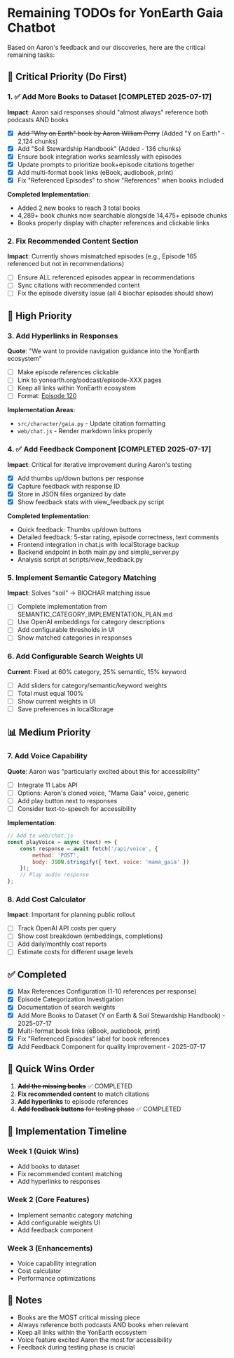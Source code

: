 # Remaining TODOs for YonEarth Gaia Chatbot

Based on Aaron's feedback and our discoveries, here are the critical remaining tasks:

## 🚨 Critical Priority (Do First)

### 1. ✅ Add More Books to Dataset [COMPLETED 2025-07-17]
**Impact**: Aaron said responses should "almost always" reference both podcasts AND books

- [x] ~~Add "Why on Earth" book by Aaron William Perry~~ (Added "Y on Earth" - 2,124 chunks)
- [x] Add "Soil Stewardship Handbook" (Added - 136 chunks)
- [x] Ensure book integration works seamlessly with episodes
- [x] Update prompts to prioritize book+episode citations together
- [x] Add multi-format book links (eBook, audiobook, print)
- [x] Fix "Referenced Episodes" to show "References" when books included

**Completed Implementation**:
- Added 2 new books to reach 3 total books
- 4,289+ book chunks now searchable alongside 14,475+ episode chunks
- Books properly display with chapter references and clickable links

### 2. Fix Recommended Content Section
**Impact**: Currently shows mismatched episodes (e.g., Episode 165 referenced but not in recommendations)

- [ ] Ensure ALL referenced episodes appear in recommendations
- [ ] Sync citations with recommended content
- [ ] Fix the episode diversity issue (all 4 biochar episodes should show)

## 🔧 High Priority

### 3. Add Hyperlinks in Responses
**Quote**: "We want to provide navigation guidance into the YonEarth ecosystem"

- [ ] Make episode references clickable
- [ ] Link to yonearth.org/podcast/episode-XXX pages
- [ ] Keep all links within YonEarth ecosystem
- [ ] Format: [Episode 120](https://yonearth.org/podcast/episode-120...)

**Implementation Areas**:
- `src/character/gaia.py` - Update citation formatting
- `web/chat.js` - Render markdown links properly

### 4. ✅ Add Feedback Component [COMPLETED 2025-07-17]
**Impact**: Critical for iterative improvement during Aaron's testing

- [x] Add thumbs up/down buttons per response
- [x] Capture feedback with response ID
- [x] Store in JSON files organized by date
- [x] Show feedback stats with view_feedback.py script

**Completed Implementation**:
- Quick feedback: Thumbs up/down buttons
- Detailed feedback: 5-star rating, episode correctness, text comments
- Frontend integration in chat.js with localStorage backup
- Backend endpoint in both main.py and simple_server.py
- Analysis script at scripts/view_feedback.py

### 5. Implement Semantic Category Matching
**Impact**: Solves "soil" → BIOCHAR matching issue

- [ ] Complete implementation from SEMANTIC_CATEGORY_IMPLEMENTATION_PLAN.md
- [ ] Use OpenAI embeddings for category descriptions
- [ ] Add configurable thresholds in UI
- [ ] Show matched categories in responses

### 6. Add Configurable Search Weights UI
**Current**: Fixed at 60% category, 25% semantic, 15% keyword

- [ ] Add sliders for category/semantic/keyword weights
- [ ] Total must equal 100%
- [ ] Show current weights in UI
- [ ] Save preferences in localStorage

## 📊 Medium Priority

### 7. Add Voice Capability
**Quote**: Aaron was "particularly excited about this for accessibility"

- [ ] Integrate 11 Labs API
- [ ] Options: Aaron's cloned voice, "Mama Gaia" voice, generic
- [ ] Add play button next to responses
- [ ] Consider text-to-speech for accessibility

**Implementation**:
```javascript
// Add to web/chat.js
const playVoice = async (text) => {
    const response = await fetch('/api/voice', {
        method: 'POST',
        body: JSON.stringify({ text, voice: 'mama_gaia' })
    });
    // Play audio response
};
```

### 8. Add Cost Calculator
**Impact**: Important for planning public rollout

- [ ] Track OpenAI API costs per query
- [ ] Show cost breakdown (embeddings, completions)
- [ ] Add daily/monthly cost reports
- [ ] Estimate costs for different usage levels

## ✅ Completed

- [x] Max References Configuration (1-10 references per response)
- [x] Episode Categorization Investigation
- [x] Documentation of search weights
- [x] Add More Books to Dataset (Y on Earth & Soil Stewardship Handbook) - 2025-07-17
- [x] Multi-format book links (eBook, audiobook, print)
- [x] Fix "Referenced Episodes" label for book references
- [x] Add Feedback Component for quality improvement - 2025-07-17

## 📝 Quick Wins Order

1. ~~**Add the missing books**~~ ✅ COMPLETED
2. **Fix recommended content** to match citations
3. **Add hyperlinks** to episode references  
4. ~~**Add feedback buttons** for testing phase~~ ✅ COMPLETED

## 🚀 Implementation Timeline

### Week 1 (Quick Wins)
- Add books to dataset
- Fix recommended content matching
- Add hyperlinks to responses

### Week 2 (Core Features)
- Implement semantic category matching
- Add configurable weights UI
- Add feedback component

### Week 3 (Enhancements)
- Voice capability integration
- Cost calculator
- Performance optimizations

## 📌 Notes

- Books are the MOST critical missing piece
- Always reference both podcasts AND books when relevant
- Keep all links within the YonEarth ecosystem
- Voice feature excited Aaron the most for accessibility
- Feedback during testing phase is crucial